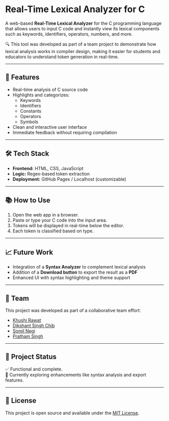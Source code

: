 # Real-Time Lexical Analyzer for C

A web-based **Real-Time Lexical Analyzer** for the C programming language that allows users to input C code and
instantly view its lexical components such as keywords, identifiers, operators, numbers, and more.

🔍 This tool was developed as part of a team project to demonstrate how lexical analysis works in compiler design, making it easier for students and educators to understand token generation in real-time.

---

## 🚀 Features

- Real-time analysis of C source code
- Highlights and categorizes:
  - Keywords
  - Identifiers
  - Constants
  - Operators
  - Symbols
- Clean and interactive user interface
- Immediate feedback without requiring compilation

---

## 🛠️ Tech Stack

- **Frontend:** HTML, CSS, JavaScript
- **Logic:** Regex-based token extraction
- **Deployment:** GitHub Pages / Localhost (customizable)

---

## 📚 How to Use

1. Open the web app in a browser.
2. Paste or type your C code into the input area.
3. Tokens will be displayed in real-time below the editor.
4. Each token is classified based on type.

---

## 📈 Future Work

- Integration of a **Syntax Analyzer** to complement lexical analysis  
- Addition of a **Download button** to export the result as a **PDF**
- Enhanced UI with syntax highlighting and theme support

---

## 🤝 Team

This project was developed as part of a collaborative team effort:

- [Khushi Rawat](https://github.com/rawatkhushi04)  
- [Dikshant Singh Chib](https://github.com/DikshantSinghChib)  
- [Somil Negi](https://github.com/somilnegi)  
- [Pratham Singh](https://github.com/Pratham-singh-1)

---

## 📌 Project Status

✅ Functional and complete.  
🧪 Currently exploring enhancements like syntax analysis and export features.

---

## 📄 License

This project is open source and available under the [MIT License](LICENSE).

